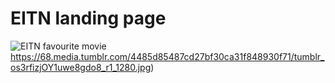 # EITN landing page

![EITN favourite movie](https://68.media.tumblr.com/4485d85487cd27bf30ca31f848930f71/tumblr_os3rfizjOY1uwe8gdo8_r1_1280.jpg)https://68.media.tumblr.com/4485d85487cd27bf30ca31f848930f71/tumblr_os3rfizjOY1uwe8gdo8_r1_1280.jpg)
